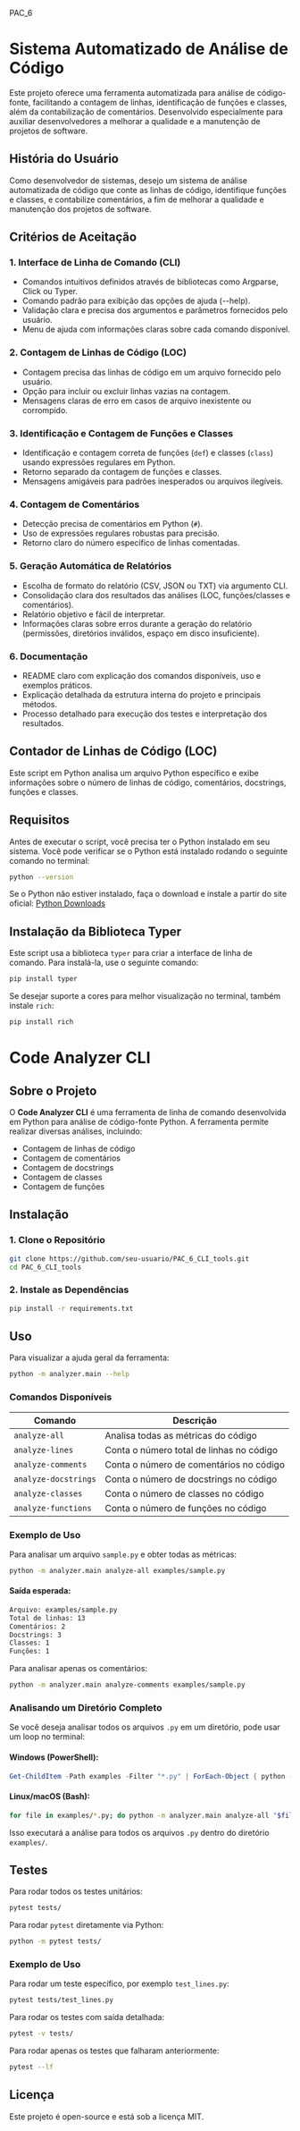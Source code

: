 PAC_6


# Sistema Automatizado de Análise de Código

Este projeto oferece uma ferramenta automatizada para análise de código-fonte, facilitando a contagem de linhas, identificação de funções e classes, além da contabilização de comentários. Desenvolvido especialmente para auxiliar desenvolvedores a melhorar a qualidade e a manutenção de projetos de software.

## História do Usuário
Como desenvolvedor de sistemas, desejo um sistema de análise automatizada de código que conte as linhas de código, identifique funções e classes, e contabilize comentários, a fim de melhorar a qualidade e manutenção dos projetos de software.

## Critérios de Aceitação
### 1. Interface de Linha de Comando (CLI)
- Comandos intuitivos definidos através de bibliotecas como Argparse, Click ou Typer.
- Comando padrão para exibição das opções de ajuda (--help).
- Validação clara e precisa dos argumentos e parâmetros fornecidos pelo usuário.
- Menu de ajuda com informações claras sobre cada comando disponível.

### 2. Contagem de Linhas de Código (LOC)
- Contagem precisa das linhas de código em um arquivo fornecido pelo usuário.
- Opção para incluir ou excluir linhas vazias na contagem.
- Mensagens claras de erro em casos de arquivo inexistente ou corrompido.

### 3. Identificação e Contagem de Funções e Classes
- Identificação e contagem correta de funções (`def`) e classes (`class`) usando expressões regulares em Python.
- Retorno separado da contagem de funções e classes.
- Mensagens amigáveis para padrões inesperados ou arquivos ilegíveis.

### 4. Contagem de Comentários
- Detecção precisa de comentários em Python (`#`).
- Uso de expressões regulares robustas para precisão.
- Retorno claro do número específico de linhas comentadas.

### 5. Geração Automática de Relatórios
- Escolha de formato do relatório (CSV, JSON ou TXT) via argumento CLI.
- Consolidação clara dos resultados das análises (LOC, funções/classes e comentários).
- Relatório objetivo e fácil de interpretar.
- Informações claras sobre erros durante a geração do relatório (permissões, diretórios inválidos, espaço em disco insuficiente).

### 6. Documentação
- README claro com explicação dos comandos disponíveis, uso e exemplos práticos.
- Explicação detalhada da estrutura interna do projeto e principais métodos.
- Processo detalhado para execução dos testes e interpretação dos resultados.

## Contador de Linhas de Código (LOC)
Este script em Python analisa um arquivo Python específico e exibe informações sobre o número de linhas de código, comentários, docstrings, funções e classes.

## Requisitos
Antes de executar o script, você precisa ter o Python instalado em seu sistema. Você pode verificar se o Python está instalado rodando o seguinte comando no terminal:
```bash
python --version
```
Se o Python não estiver instalado, faça o download e instale a partir do site oficial: [Python Downloads](https://www.python.org/downloads/)

## Instalação da Biblioteca Typer
Este script usa a biblioteca `typer` para criar a interface de linha de comando. Para instalá-la, use o seguinte comando:
```bash
pip install typer
```
Se desejar suporte a cores para melhor visualização no terminal, também instale `rich`:
```bash
pip install rich
```

# Code Analyzer CLI

## Sobre o Projeto
O **Code Analyzer CLI** é uma ferramenta de linha de comando desenvolvida em Python para análise de código-fonte Python. A ferramenta permite realizar diversas análises, incluindo:

- Contagem de linhas de código
- Contagem de comentários
- Contagem de docstrings
- Contagem de classes
- Contagem de funções

## Instalação

### 1. Clone o Repositório
```bash
git clone https://github.com/seu-usuario/PAC_6_CLI_tools.git
cd PAC_6_CLI_tools
```

### 2. Instale as Dependências
```bash
pip install -r requirements.txt
```

## Uso
Para visualizar a ajuda geral da ferramenta:
```bash
python -m analyzer.main --help
```

### Comandos Disponíveis
| Comando             | Descrição                                         |
|---------------------|-------------------------------------------------|
| `analyze-all`      | Analisa todas as métricas do código              |
| `analyze-lines`    | Conta o número total de linhas no código         |
| `analyze-comments` | Conta o número de comentários no código          |
| `analyze-docstrings` | Conta o número de docstrings no código       |
| `analyze-classes`  | Conta o número de classes no código              |
| `analyze-functions`| Conta o número de funções no código              |

### Exemplo de Uso
Para analisar um arquivo `sample.py` e obter todas as métricas:
```bash
python -m analyzer.main analyze-all examples/sample.py
```
#### Saída esperada:
```bash
Arquivo: examples/sample.py
Total de linhas: 13
Comentários: 2
Docstrings: 3
Classes: 1
Funções: 1
```

Para analisar apenas os comentários:
```bash
python -m analyzer.main analyze-comments examples/sample.py
```

### Analisando um Diretório Completo
Se você deseja analisar todos os arquivos `.py` em um diretório, pode usar um loop no terminal:

#### Windows (PowerShell):
```powershell
Get-ChildItem -Path examples -Filter "*.py" | ForEach-Object { python -m analyzer.main analyze-all $_.FullName }
```

#### Linux/macOS (Bash):
```bash
for file in examples/*.py; do python -m analyzer.main analyze-all "$file"; done
```

Isso executará a análise para todos os arquivos `.py` dentro do diretório `examples/`.

## Testes
Para rodar todos os testes unitários:
```bash
pytest tests/
```
Para rodar `pytest` diretamente via Python:
```bash
python -m pytest tests/
```

### Exemplo de Uso
Para rodar um teste específico, por exemplo `test_lines.py`:
```bash
pytest tests/test_lines.py
```
Para rodar os testes com saída detalhada:
```bash
pytest -v tests/
```
Para rodar apenas os testes que falharam anteriormente:
```bash
pytest --lf
```

## Licença
Este projeto é open-source e está sob a licença MIT.
